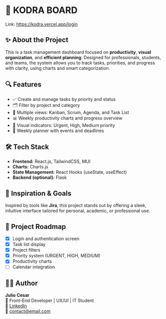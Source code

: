 
# 🧠 KODRA BOARD

Link: https://kodra.vercel.app/login

## ✨ About the Project

This is a task management dashboard focused on **productivity**, **visual organization**, and **efficient planning**. Designed for professionals, students, and teams, the system allows you to track tasks, priorities, and progress with clarity, using charts and smart categorization.

## 🔍 Features

- ✅ Create and manage tasks by priority and status
- 🗂️ Filter by project and category
- 🧩 Multiple views: Kanban, Scrum, Agenda, and Task List
- 📊 Weekly productivity charts and progress overview
- 🔔 Visual indicators: Urgent, High, Medium priority
- 📅 Weekly planner with events and deadlines

## 🛠️ Tech Stack

- **Frontend:** React.js, TailwindCSS, MUI 
- **Charts:** Charts.js
- **State Management:** React Hooks (useState, useEffect)
- **Backend (optional):** Flask 

## 🧠 Inspiration & Goals

Inspired by tools like **Jira**, this project stands out by offering a sleek, intuitive interface tailored for personal, academic, or professional use.

## 📌 Project Roadmap

- [x] Login and authentication screen
- [x] Task list display
- [x] Project filters
- [x] Priority system (URGENT, HIGH, MEDIUM)
- [x] Productivity charts
- [ ] Calendar integration

## 🙋‍♂️ Author

**Julio Cesar**  
💼 Front-End Developer | UX/UI | IT Student  
🔗 [LinkedIn](https://www.linkedin.com/in/julio-cesar-oliveira-1150411a1/)  
📧 contact@email.com